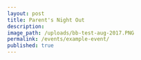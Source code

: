 ```yaml
---
layout: post
title: Parent's Night Out
description:
image_path: /uploads/bb-test-aug-2017.PNG
permalink: /events/example-event/
published: true
---
```

